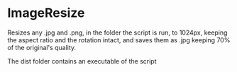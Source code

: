 # ImageResize
 Resizes any .jpg and .png, in the folder the script is run, to 1024px, keeping the aspect ratio and the rotation intact, and saves them as .jpg keeping 70% of the original's quality.

The dist folder contains an executable of the script